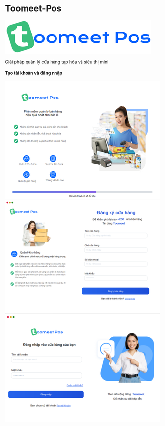 ﻿# Toomeet-Pos

<img src = "./Resources/Logo_text.png"/>

Giải pháp quản lý cửa hàng tạp hóa và siêu thị mini

#### Tạo tài khoản và đăng nhập

<img src = "./Screenshots/Loading.PNG"/>
<img src = "./Screenshots/Register.PNG"/>
<img src = "./Screenshots/Login.PNG"/>
